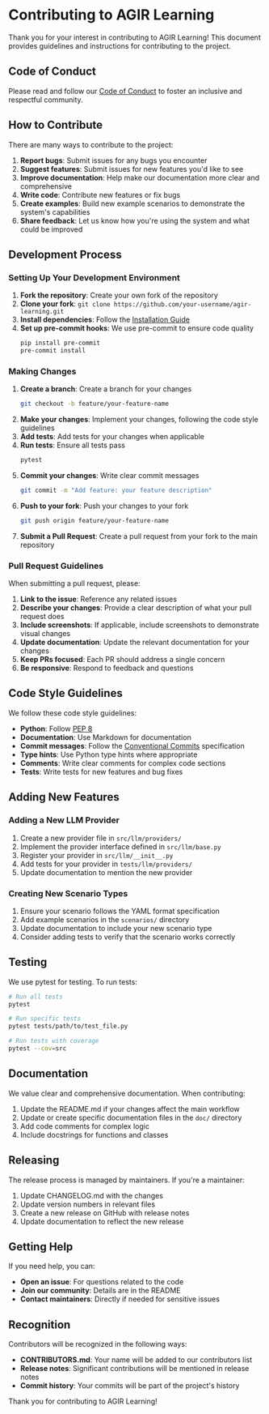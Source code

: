 # Contributing to AGIR Learning

Thank you for your interest in contributing to AGIR Learning! This document provides guidelines and instructions for contributing to the project.

## Code of Conduct

Please read and follow our [Code of Conduct](CODE_OF_CONDUCT.md) to foster an inclusive and respectful community.

## How to Contribute

There are many ways to contribute to the project:

1. **Report bugs**: Submit issues for any bugs you encounter
2. **Suggest features**: Submit issues for new features you'd like to see
3. **Improve documentation**: Help make our documentation more clear and comprehensive
4. **Write code**: Contribute new features or fix bugs
5. **Create examples**: Build new example scenarios to demonstrate the system's capabilities
6. **Share feedback**: Let us know how you're using the system and what could be improved

## Development Process

### Setting Up Your Development Environment

1. **Fork the repository**: Create your own fork of the repository
2. **Clone your fork**: `git clone https://github.com/your-username/agir-learning.git`
3. **Install dependencies**: Follow the [Installation Guide](installation.md)
4. **Set up pre-commit hooks**: We use pre-commit to ensure code quality
   ```bash
   pip install pre-commit
   pre-commit install
   ```

### Making Changes

1. **Create a branch**: Create a branch for your changes
   ```bash
   git checkout -b feature/your-feature-name
   ```
2. **Make your changes**: Implement your changes, following the code style guidelines
3. **Add tests**: Add tests for your changes when applicable
4. **Run tests**: Ensure all tests pass
   ```bash
   pytest
   ```
5. **Commit your changes**: Write clear commit messages
   ```bash
   git commit -m "Add feature: your feature description"
   ```
6. **Push to your fork**: Push your changes to your fork
   ```bash
   git push origin feature/your-feature-name
   ```
7. **Submit a Pull Request**: Create a pull request from your fork to the main repository

### Pull Request Guidelines

When submitting a pull request, please:

1. **Link to the issue**: Reference any related issues
2. **Describe your changes**: Provide a clear description of what your pull request does
3. **Include screenshots**: If applicable, include screenshots to demonstrate visual changes
4. **Update documentation**: Update the relevant documentation for your changes
5. **Keep PRs focused**: Each PR should address a single concern
6. **Be responsive**: Respond to feedback and questions

## Code Style Guidelines

We follow these code style guidelines:

- **Python**: Follow [PEP 8](https://www.python.org/dev/peps/pep-0008/)
- **Documentation**: Use Markdown for documentation
- **Commit messages**: Follow the [Conventional Commits](https://www.conventionalcommits.org/) specification
- **Type hints**: Use Python type hints where appropriate
- **Comments**: Write clear comments for complex code sections
- **Tests**: Write tests for new features and bug fixes

## Adding New Features

### Adding a New LLM Provider

1. Create a new provider file in `src/llm/providers/`
2. Implement the provider interface defined in `src/llm/base.py`
3. Register your provider in `src/llm/__init__.py`
4. Add tests for your provider in `tests/llm/providers/`
5. Update documentation to mention the new provider

### Creating New Scenario Types

1. Ensure your scenario follows the YAML format specification
2. Add example scenarios in the `scenarios/` directory
3. Update documentation to include your new scenario type
4. Consider adding tests to verify that the scenario works correctly

## Testing

We use pytest for testing. To run tests:

```bash
# Run all tests
pytest

# Run specific tests
pytest tests/path/to/test_file.py

# Run tests with coverage
pytest --cov=src
```

## Documentation

We value clear and comprehensive documentation. When contributing:

1. Update the README.md if your changes affect the main workflow
2. Update or create specific documentation files in the `doc/` directory
3. Add code comments for complex logic
4. Include docstrings for functions and classes

## Releasing

The release process is managed by maintainers. If you're a maintainer:

1. Update CHANGELOG.md with the changes
2. Update version numbers in relevant files
3. Create a new release on GitHub with release notes
4. Update documentation to reflect the new release

## Getting Help

If you need help, you can:

- **Open an issue**: For questions related to the code
- **Join our community**: Details are in the README
- **Contact maintainers**: Directly if needed for sensitive issues

## Recognition

Contributors will be recognized in the following ways:

- **CONTRIBUTORS.md**: Your name will be added to our contributors list
- **Release notes**: Significant contributions will be mentioned in release notes
- **Commit history**: Your commits will be part of the project's history

Thank you for contributing to AGIR Learning! 